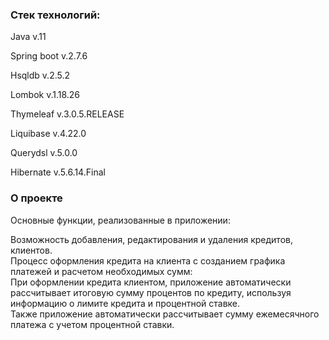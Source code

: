 <h3><b>Стек технологий:</b></h3>
<p>Java v.11</p>
<p>Spring boot v.2.7.6</p>
<p>Hsqldb v.2.5.2</p>
<p>Lombok v.1.18.26</p>
<p>Thymeleaf v.3.0.5.RELEASE</p>
<p>Liquibase v.4.22.0</p>
<p>Querydsl v.5.0.0</p>
<p>Hibernate v.5.6.14.Final</p>

<h3>О проекте</h3>
<p>
Основные функции, реализованные в приложении:
<div>Возможность добавления, редактирования и удаления кредитов, клиентов.</div>
<div>Процесс оформления кредита на клиента с созданием графика платежей и расчетом необходимых сумм:</div>
При оформлении кредита клиентом, приложение автоматически рассчитывает итоговую сумму процентов по кредиту, используя информацию о лимите кредита и процентной ставке.
<div>Также приложение автоматически рассчитывает сумму ежемесячного платежа с учетом процентной ставки.</div>
</p>
